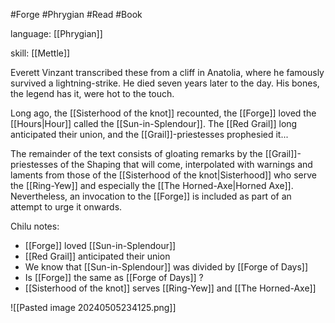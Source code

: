 #Forge #Phrygian #Read #Book 

language: [[Phrygian]]

skill: [[Mettle]]

Everett Vinzant transcribed these from a cliff in Anatolia, where he famously survived a lightning-strike. He died seven years later to the day. His bones, the legend has it, were hot to the touch.

Long ago, the [[Sisterhood of the knot]] recounted, the [[Forge]] loved the [[Hours|Hour]] called the [[Sun-in-Splendour]]. The [[Red Grail]] long anticipated their union, and the [[Grail]]-priestesses prophesied it...

The remainder of the text consists of gloating remarks by the [[Grail]]-priestesses of the Shaping that will come, interpolated with warnings and laments from those of the [[Sisterhood of the knot|Sisterhood]] who serve the [[Ring-Yew]] and especially the [[The Horned-Axe|Horned Axe]]. Nevertheless, an invocation to the [[Forge]] is included as part of an attempt to urge it onwards.

Chilu notes:
- [[Forge]] loved [[Sun-in-Splendour]]
- [[Red Grail]] anticipated their union
- We know that [[Sun-in-Splendour]] was divided by [[Forge of Days]]
- Is [[Forge]] the same as [[Forge of Days]] ?
- [[Sisterhood of the knot]] serves [[Ring-Yew]] and [[The Horned-Axe]]

![[Pasted image 20240505234125.png]]